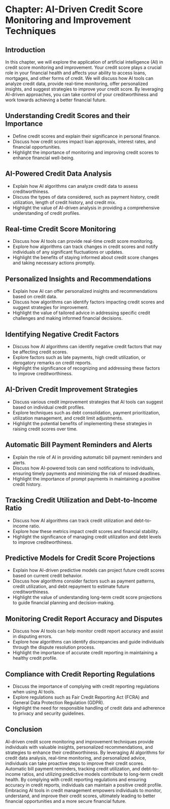 Chapter: AI-Driven Credit Score Monitoring and Improvement Techniques
=====================================================================

Introduction
------------

In this chapter, we will explore the application of artificial intelligence (AI) in credit score monitoring and improvement. Your credit score plays a crucial role in your financial health and affects your ability to access loans, mortgages, and other forms of credit. We will discuss how AI tools can analyze credit data, provide real-time monitoring, offer personalized insights, and suggest strategies to improve your credit score. By leveraging AI-driven approaches, you can take control of your creditworthiness and work towards achieving a better financial future.

Understanding Credit Scores and their Importance
------------------------------------------------

* Define credit scores and explain their significance in personal finance.
* Discuss how credit scores impact loan approvals, interest rates, and financial opportunities.
* Highlight the importance of monitoring and improving credit scores to enhance financial well-being.

AI-Powered Credit Data Analysis
-------------------------------

* Explain how AI algorithms can analyze credit data to assess creditworthiness.
* Discuss the types of data considered, such as payment history, credit utilization, length of credit history, and credit mix.
* Highlight the value of AI-driven analysis in providing a comprehensive understanding of credit profiles.

Real-time Credit Score Monitoring
---------------------------------

* Discuss how AI tools can provide real-time credit score monitoring.
* Explore how algorithms can track changes in credit scores and notify individuals of any significant fluctuations or updates.
* Highlight the benefits of staying informed about credit score changes and taking necessary actions promptly.

Personalized Insights and Recommendations
-----------------------------------------

* Explain how AI can offer personalized insights and recommendations based on credit data.
* Discuss how algorithms can identify factors impacting credit scores and suggest strategies for improvement.
* Highlight the value of tailored advice in addressing specific credit challenges and making informed financial decisions.

Identifying Negative Credit Factors
-----------------------------------

* Discuss how AI algorithms can identify negative credit factors that may be affecting credit scores.
* Explore factors such as late payments, high credit utilization, or derogatory remarks on credit reports.
* Highlight the significance of recognizing and addressing these factors to improve creditworthiness.

AI-Driven Credit Improvement Strategies
---------------------------------------

* Discuss various credit improvement strategies that AI tools can suggest based on individual credit profiles.
* Explore techniques such as debt consolidation, payment prioritization, utilization management, and credit limit adjustments.
* Highlight the potential benefits of implementing these strategies in raising credit scores over time.

Automatic Bill Payment Reminders and Alerts
-------------------------------------------

* Explain the role of AI in providing automatic bill payment reminders and alerts.
* Discuss how AI-powered tools can send notifications to individuals, ensuring timely payments and minimizing the risk of missed deadlines.
* Highlight the importance of prompt payments in maintaining a positive credit history.

Tracking Credit Utilization and Debt-to-Income Ratio
----------------------------------------------------

* Discuss how AI algorithms can track credit utilization and debt-to-income ratio.
* Explore how these metrics impact credit scores and financial stability.
* Highlight the significance of managing credit utilization and debt levels to improve creditworthiness.

Predictive Models for Credit Score Projections
----------------------------------------------

* Explain how AI-driven predictive models can project future credit scores based on current credit behavior.
* Discuss how algorithms consider factors such as payment patterns, credit utilization, and debt repayment to estimate future creditworthiness.
* Highlight the value of understanding long-term credit score projections to guide financial planning and decision-making.

Monitoring Credit Report Accuracy and Disputes
----------------------------------------------

* Discuss how AI tools can help monitor credit report accuracy and assist in disputing errors.
* Explore how algorithms can identify discrepancies and guide individuals through the dispute resolution process.
* Highlight the importance of accurate credit reporting in maintaining a healthy credit profile.

Compliance with Credit Reporting Regulations
--------------------------------------------

* Discuss the importance of complying with credit reporting regulations when using AI tools.
* Explore regulations such as Fair Credit Reporting Act (FCRA) and General Data Protection Regulation (GDPR).
* Highlight the need for responsible handling of credit data and adherence to privacy and security guidelines.

Conclusion
----------

AI-driven credit score monitoring and improvement techniques provide individuals with valuable insights, personalized recommendations, and strategies to enhance their creditworthiness. By leveraging AI algorithms for credit data analysis, real-time monitoring, and personalized advice, individuals can take proactive steps to improve their credit scores. Automatic bill payment reminders, tracking credit utilization, and debt-to-income ratios, and utilizing predictive models contribute to long-term credit health. By complying with credit reporting regulations and ensuring accuracy in credit reports, individuals can maintain a positive credit profile. Embracing AI tools in credit management empowers individuals to monitor, understand, and improve their credit scores, ultimately leading to better financial opportunities and a more secure financial future.

